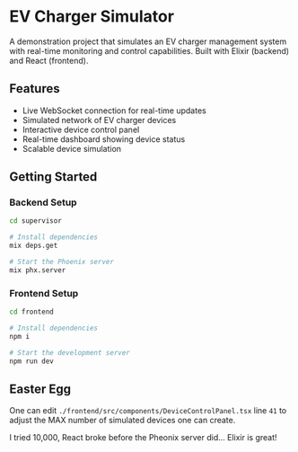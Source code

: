 # EV Charger Simulator

A demonstration project that simulates an EV charger management system with real-time monitoring and control capabilities. Built with Elixir (backend) and React (frontend).

## Features

- Live WebSocket connection for real-time updates
- Simulated network of EV charger devices
- Interactive device control panel
- Real-time dashboard showing device status
- Scalable device simulation

## Getting Started

### Backend Setup

```bash
cd supervisor

# Install dependencies
mix deps.get

# Start the Phoenix server
mix phx.server
```

### Frontend Setup

```bash
cd frontend

# Install dependencies
npm i

# Start the development server
npm run dev
```

## Easter Egg

One can edit `./frontend/src/components/DeviceControlPanel.tsx` line `41` to adjust the MAX number of simulated devices one can create.

I tried 10,000, React broke before the Pheonix server did... Elixir is great!
